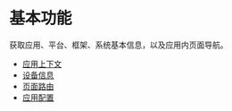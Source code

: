 <!-- 源地址: https://iot.mi.com/vela/quickapp/zh/features/basic/ -->

# 基本功能

获取应用、平台、框架、系统基本信息，以及应用内页面导航。

  * [应用上下文](</vela/quickapp/zh/features/basic/app.html>)
  * [设备信息](</vela/quickapp/zh/features/basic/device.html>)
  * [页面路由](</vela/quickapp/zh/features/basic/router.html>)
  * [应用配置](</vela/quickapp/zh/features/basic/configuration.html>)

